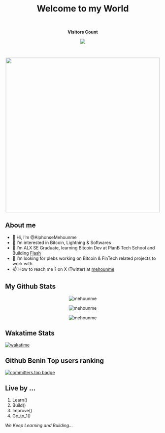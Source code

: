 <h1 align="center">Welcome to my World</h1>

<!-- [![](https://visitcount.itsvg.in/api?id=mehounme&label=Profile%20Views&color=7&icon=4&pretty=true)](https://visitcount.itsvg.in) -->

<div align="center">
<br><p align="centre"><b>Visitors Count</b></p>  
<p align="center"><img align="center" src="https://profile-counter.glitch.me/{AlphonseMehounme}/count.svg" /></p> 
<br></div>

<p align="center">
  <img align="center" src="https://github.com/user-attachments/assets/7c4a50be-eecd-42e3-9f6b-26540505055e" width="500" height="500">
</p>

<h2>About me</h2>

- 👋 Hi, I’m @AlphonseMehounme
- 👀 I’m interested in Bitcoin, Lightning & Softwares
- 🌱 I’m ALX SE Graduate, learning Bitcoin Dev at PlanB Tech School and Building [Flash](https://www.bitcoinflash.xyz)
- 💞️ I’m looking for plebs working on Bitcoin & FinTech related projects to work with.
- 📫 How to reach me ? on X (Twitter) at [mehounme](https://x.com/mehounme)

<h2>My Github Stats</h2>
  
<p align="center"><img align="center" src="https://github-readme-stats.vercel.app/api/top-langs?username=AlphonseMehounme&show_icons=true&locale=en&layout=compact" alt="mehounme" /></p>

<p align="center"><img align="center" src="https://github-readme-stats.vercel.app/api?username=AlphonseMehounme&show_icons=true&locale=en" alt="mehounme" /></p>

<p align="center"><img align="center" src="https://github-readme-streak-stats.herokuapp.com/?user=AlphonseMehounme&" alt="mehounme" /></p>

<h2>Wakatime Stats</h2>

[![wakatime](https://wakatime.com/badge/user/5c31be2b-5dfa-457c-a25e-501442d204fe.svg)](https://wakatime.com/@5c31be2b-5dfa-457c-a25e-501442d204fe)

<h2>Github Benin Top users ranking</h2>

[![committers.top badge](https://user-badge.committers.top/benin/AlphonseMehounme.svg)](https://user-badge.committers.top/benin/AlphonseMehounme)

<h2>Live by ...</h2>

1. Learn()
2. Build()
3. Improve()
4. Go_to_1()
   
*We Keep Learning and Building...*
<!---
AlphonseMehounme/AlphonseMehounme is a ✨ special ✨ repository because its `README.md` (this file) appears on your GitHub profile.
You can click the Preview link to take a look at your changes.
--->
